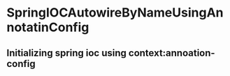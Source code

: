 # SpringIOCAutowireByNameUsingAnnotatinConfig
## Initializing spring ioc using context:annoation-config
